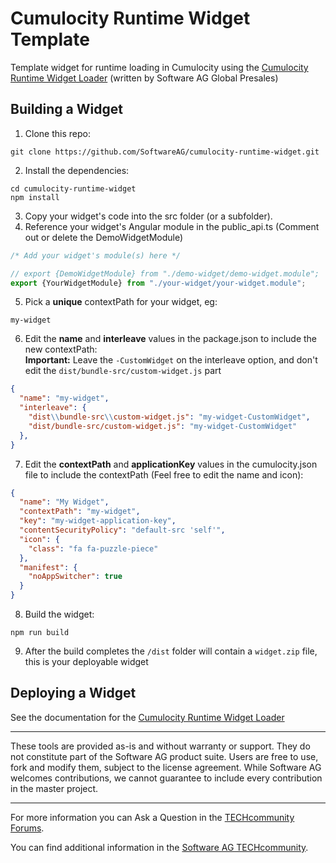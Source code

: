 # Cumulocity Runtime Widget Template
Template widget for runtime loading in Cumulocity using the [Cumulocity Runtime Widget Loader](https://github.com/SoftwareAG/cumulocity-runtime-widget-loader) (written by Software AG Global Presales)

##  Building a Widget
1. Clone this repo: 
```
git clone https://github.com/SoftwareAG/cumulocity-runtime-widget.git
```
2. Install the dependencies:
```
cd cumulocity-runtime-widget
npm install
```
3. Copy your widget's code into the src folder (or a subfolder).
4. Reference your widget's Angular module in the public_api.ts (Comment out or delete the DemoWidgetModule)
```typescript
/* Add your widget's module(s) here */

// export {DemoWidgetModule} from "./demo-widget/demo-widget.module";
export {YourWidgetModule} from "./your-widget/your-widget.module";
```
5. Pick a **unique** contextPath for your widget, eg:
```
my-widget
```
6. Edit the **name** and **interleave** values in the package.json to include the new contextPath:<br>
**Important:** Leave the `-CustomWidget` on the interleave option, and don't edit the `dist/bundle-src/custom-widget.js` part
```json
{
  "name": "my-widget",
  "interleave": {
    "dist\\bundle-src\\custom-widget.js": "my-widget-CustomWidget",
    "dist/bundle-src/custom-widget.js": "my-widget-CustomWidget"
  },
}
```

7. Edit the **contextPath** and **applicationKey** values in the cumulocity.json file to include the contextPath (Feel free to edit the name and icon):
```json
{
  "name": "My Widget",
  "contextPath": "my-widget",
  "key": "my-widget-application-key",
  "contentSecurityPolicy": "default-src 'self'",
  "icon": {
    "class": "fa fa-puzzle-piece"
  },
  "manifest": {
    "noAppSwitcher": true
  }
}
```
8. Build the widget:
```
npm run build
```
9. After the build completes the `/dist` folder will contain a `widget.zip` file, this is your deployable widget

## Deploying a Widget
See the documentation for the [Cumulocity Runtime Widget Loader](https://github.com/SoftwareAG/cumulocity-runtime-widget-loader)

------------------------------

These tools are provided as-is and without warranty or support. They do not constitute part of the Software AG product suite. Users are free to use, fork and modify them, subject to the license agreement. While Software AG welcomes contributions, we cannot guarantee to include every contribution in the master project.
_____________________
For more information you can Ask a Question in the [TECHcommunity Forums](http://tech.forums.softwareag.com/techjforum/forums/list.page?product=cumulocity).

You can find additional information in the [Software AG TECHcommunity](http://techcommunity.softwareag.com/home/-/product/name/cumulocity).
